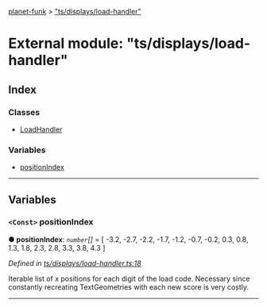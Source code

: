 [planet-funk](../README.md) > ["ts/displays/load-handler"](../modules/_ts_displays_load_handler_.md)

# External module: "ts/displays/load-handler"

## Index

### Classes

* [LoadHandler](../classes/_ts_displays_load_handler_.loadhandler.md)

### Variables

* [positionIndex](_ts_displays_load_handler_.md#positionindex)

---

## Variables

<a id="positionindex"></a>

### `<Const>` positionIndex

**● positionIndex**: *`number`[]* =  [ -3.2, -2.7, -2.2, -1.7, -1.2, -0.7, -0.2, 0.3, 0.8, 1.3, 1.8, 2.3, 2.8, 3.3, 3.8, 4.3 ]

*Defined in [ts/displays/load-handler.ts:18](https://github.com/WilliamRADFunk/planet-funk/blob/e35624a/src/ts/displays/load-handler.ts#L18)*

Iterable list of x positions for each digit of the load code. Necessary since constantly recreating TextGeometries with each new score is very costly.

___

